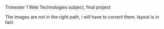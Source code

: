 Trimester 1 Web Technologies subject, final project

The images are not in the right path, i will have to correct them. layout is in tact
